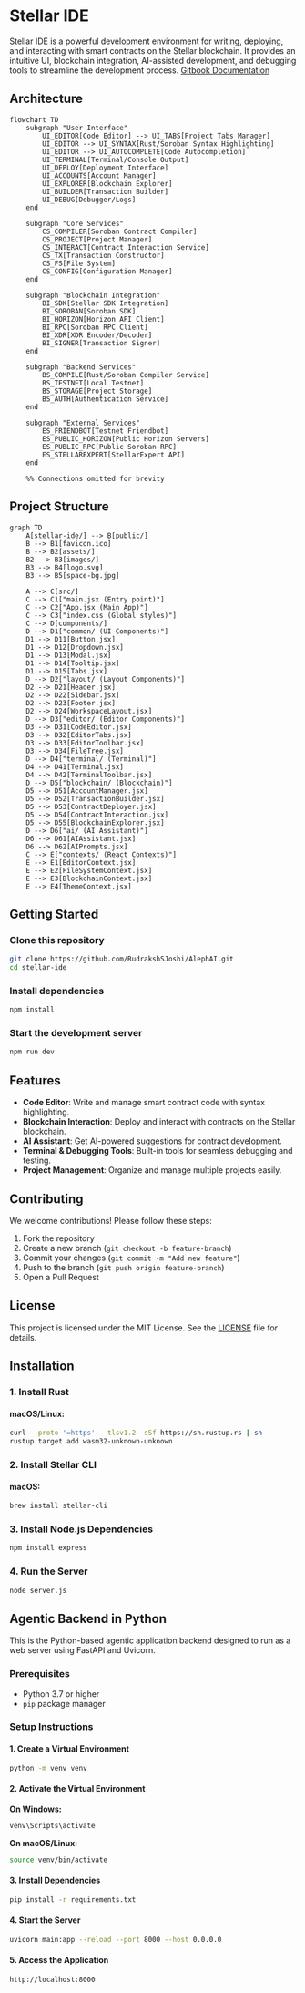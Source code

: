# Stellar IDE

Stellar IDE is a powerful development environment for writing, deploying, and interacting with smart contracts on the Stellar blockchain. It provides an intuitive UI, blockchain integration, AI-assisted development, and debugging tools to streamline the development process.
[Gitbook Documentation](https://bigbull-ai.gitbook.io/stellar-orbit)


## Architecture

```mermaid
flowchart TD
    subgraph "User Interface"
        UI_EDITOR[Code Editor] --> UI_TABS[Project Tabs Manager]
        UI_EDITOR --> UI_SYNTAX[Rust/Soroban Syntax Highlighting]
        UI_EDITOR --> UI_AUTOCOMPLETE[Code Autocompletion]
        UI_TERMINAL[Terminal/Console Output]
        UI_DEPLOY[Deployment Interface]
        UI_ACCOUNTS[Account Manager]
        UI_EXPLORER[Blockchain Explorer]
        UI_BUILDER[Transaction Builder]
        UI_DEBUG[Debugger/Logs]
    end
    
    subgraph "Core Services"
        CS_COMPILER[Soroban Contract Compiler]
        CS_PROJECT[Project Manager]
        CS_INTERACT[Contract Interaction Service]
        CS_TX[Transaction Constructor]
        CS_FS[File System]
        CS_CONFIG[Configuration Manager]
    end
    
    subgraph "Blockchain Integration"
        BI_SDK[Stellar SDK Integration]
        BI_SOROBAN[Soroban SDK]
        BI_HORIZON[Horizon API Client]
        BI_RPC[Soroban RPC Client]
        BI_XDR[XDR Encoder/Decoder]
        BI_SIGNER[Transaction Signer]
    end
    
    subgraph "Backend Services"
        BS_COMPILE[Rust/Soroban Compiler Service]
        BS_TESTNET[Local Testnet]
        BS_STORAGE[Project Storage]
        BS_AUTH[Authentication Service]
    end
    
    subgraph "External Services"
        ES_FRIENDBOT[Testnet Friendbot]
        ES_PUBLIC_HORIZON[Public Horizon Servers]
        ES_PUBLIC_RPC[Public Soroban-RPC]
        ES_STELLAREXPERT[StellarExpert API]
    end
    
    %% Connections omitted for brevity
```

## Project Structure

```mermaid
graph TD
    A[stellar-ide/] --> B[public/]
    B --> B1[favicon.ico]
    B --> B2[assets/]
    B2 --> B3[images/]
    B3 --> B4[logo.svg]
    B3 --> B5[space-bg.jpg]

    A --> C[src/]
    C --> C1["main.jsx (Entry point)"]
    C --> C2["App.jsx (Main App)"]
    C --> C3["index.css (Global styles)"]
    C --> D[components/]
    D --> D1["common/ (UI Components)"]
    D1 --> D11[Button.jsx]
    D1 --> D12[Dropdown.jsx]
    D1 --> D13[Modal.jsx]
    D1 --> D14[Tooltip.jsx]
    D1 --> D15[Tabs.jsx]
    D --> D2["layout/ (Layout Components)"]
    D2 --> D21[Header.jsx]
    D2 --> D22[Sidebar.jsx]
    D2 --> D23[Footer.jsx]
    D2 --> D24[WorkspaceLayout.jsx]
    D --> D3["editor/ (Editor Components)"]
    D3 --> D31[CodeEditor.jsx]
    D3 --> D32[EditorTabs.jsx]
    D3 --> D33[EditorToolbar.jsx]
    D3 --> D34[FileTree.jsx]
    D --> D4["terminal/ (Terminal)"]
    D4 --> D41[Terminal.jsx]
    D4 --> D42[TerminalToolbar.jsx]
    D --> D5["blockchain/ (Blockchain)"]
    D5 --> D51[AccountManager.jsx]
    D5 --> D52[TransactionBuilder.jsx]
    D5 --> D53[ContractDeployer.jsx]
    D5 --> D54[ContractInteraction.jsx]
    D5 --> D55[BlockchainExplorer.jsx]
    D --> D6["ai/ (AI Assistant)"]
    D6 --> D61[AIAssistant.jsx]
    D6 --> D62[AIPrompts.jsx]
    C --> E["contexts/ (React Contexts)"]
    E --> E1[EditorContext.jsx]
    E --> E2[FileSystemContext.jsx]
    E --> E3[BlockchainContext.jsx]
    E --> E4[ThemeContext.jsx]
```

## Getting Started

### Clone this repository
```sh
git clone https://github.com/RudrakshSJoshi/AlephAI.git
cd stellar-ide
```

### Install dependencies
```sh
npm install
```

### Start the development server
```sh
npm run dev
```

## Features
- **Code Editor**: Write and manage smart contract code with syntax highlighting.
- **Blockchain Interaction**: Deploy and interact with contracts on the Stellar blockchain.
- **AI Assistant**: Get AI-powered suggestions for contract development.
- **Terminal & Debugging Tools**: Built-in tools for seamless debugging and testing.
- **Project Management**: Organize and manage multiple projects easily.

## Contributing
We welcome contributions! Please follow these steps:
1. Fork the repository
2. Create a new branch (`git checkout -b feature-branch`)
3. Commit your changes (`git commit -m "Add new feature"`)
4. Push to the branch (`git push origin feature-branch`)
5. Open a Pull Request

## License
This project is licensed under the MIT License. See the [LICENSE](LICENSE) file for details.

## Installation

### 1. Install Rust
#### macOS/Linux:
```sh
curl --proto '=https' --tlsv1.2 -sSf https://sh.rustup.rs | sh
rustup target add wasm32-unknown-unknown
```

### 2. Install Stellar CLI
#### macOS:
```sh
brew install stellar-cli
```

### 3. Install Node.js Dependencies
```sh
npm install express
```

### 4. Run the Server
```sh
node server.js
```

## Agentic Backend in Python

This is the Python-based agentic application backend designed to run as a web server using FastAPI and Uvicorn.

### Prerequisites
- Python 3.7 or higher
- `pip` package manager

### Setup Instructions

#### 1. Create a Virtual Environment
```bash
python -m venv venv
```

#### 2. Activate the Virtual Environment
**On Windows:**
```bash
venv\Scripts\activate
```
**On macOS/Linux:**
```bash
source venv/bin/activate
```

#### 3. Install Dependencies
```bash
pip install -r requirements.txt
```

#### 4. Start the Server
```bash
uvicorn main:app --reload --port 8000 --host 0.0.0.0
```

#### 5. Access the Application
```
http://localhost:8000
```

